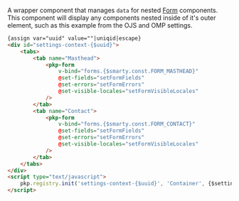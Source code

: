 
A wrapper component that manages `data` for nested [Form](#/component/Form) components. This component will display any components nested inside of it's outer element, such as this example from the OJS and OMP settings.

```html
{assign var="uuid" value=""|uniqid|escape}
<div id="settings-context-{$uuid}">
	<tabs>
		<tab name="Masthead">
			<pkp-form
				v-bind="forms.{$smarty.const.FORM_MASTHEAD}"
				@set-fields="setFormFields"
				@set-errors="setFormErrors"
				@set-visible-locales="setFormVisibleLocales"
			/>
		</tab>
		<tab name="Contact">
			<pkp-form
				v-bind="forms.{$smarty.const.FORM_CONTACT}"
				@set-fields="setFormFields"
				@set-errors="setFormErrors"
				@set-visible-locales="setFormVisibleLocales"
			/>
		</tab>
	</tabs>
</div>
<script type="text/javascript">
	pkp.registry.init('settings-context-{$uuid}', 'Container', {$settingsData|json_encode});
</script>
```
